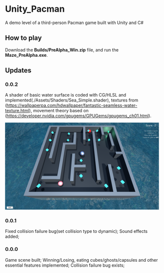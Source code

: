 # Unity_Pacman
A demo level of a third-person Pacman game built with Unity and C#

## How to play
Download the <b>Builds/PreAlpha_Win.zip</b> file, and run the <b>Maze_PreAlpha.exe</b>. 

## Updates
### 0.0.2
A shader of basic water surface is coded with CG/HLSL and implemented(./Assets/Shaders/Sea_Simple.shader), textures from (https://wallpaperpa.com/hdwallpaper/fantastic-seamless-water-texture.html), movement theory based on (https://developer.nvidia.com/gpugems/GPUGems/gpugems_ch01.html). 

![](Screenshots/Ver_002.png)

### 0.0.1
Fixed collision failure bug(set collision type to dynamic);
Sound effects added;

### 0.0.0
Game scene built;
Winning/Losing, eating cubes/ghosts/capsules and other essential features implemented;
Collision failure bug exists;
